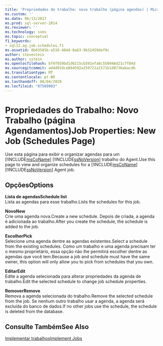 ```yaml
---
title: 'Propriedades do trabalho: novo trabalho (página agendas) | Microsoft Docs'
ms.custom: ''
ms.date: 06/13/2017
ms.prod: sql-server-2014
ms.reviewer: ''
ms.technology: ssms
ms.topic: conceptual
f1_keywords:
- sql12.ag.job.schedules.f1
ms.assetid: 0b03585b-a510-484d-8a63-9b32459def9c
author: stevestein
ms.author: sstein
ms.openlocfilehash: bf0f059bd1d6215cb591efa8c550946d21c7f84d
ms.sourcegitcommit: ad4d92dce894592a259721a1571b1d8736abacdb
ms.translationtype: MT
ms.contentlocale: pt-BR
ms.lasthandoff: 08/04/2020
ms.locfileid: "87569803"
---
```

# <a name="job-properties-new-job-schedules-page"></a><span data-ttu-id="da089-102">Propriedades do Trabalho: Novo Trabalho (página Agendamentos)</span><span class="sxs-lookup"><span data-stu-id="da089-102">Job Properties: New Job (Schedules Page)</span></span>
  <span data-ttu-id="da089-103">Use esta página para exibir e organizar agendas para um [!INCLUDE[msCoName](../../includes/msconame-md.md)] [!INCLUDE[ssNoVersion](../../includes/ssnoversion-md.md)] trabalho do Agent.</span><span class="sxs-lookup"><span data-stu-id="da089-103">Use this page to view and organize schedules for a [!INCLUDE[msCoName](../../includes/msconame-md.md)] [!INCLUDE[ssNoVersion](../../includes/ssnoversion-md.md)] Agent job.</span></span>  
  
## <a name="options"></a><span data-ttu-id="da089-104">Opções</span><span class="sxs-lookup"><span data-stu-id="da089-104">Options</span></span>  
 <span data-ttu-id="da089-105">**Lista de agendas**</span><span class="sxs-lookup"><span data-stu-id="da089-105">**Schedule list**</span></span>  
 <span data-ttu-id="da089-106">Lista as agendas para esse trabalho.</span><span class="sxs-lookup"><span data-stu-id="da089-106">Lists the schedules for this job.</span></span>  
  
 <span data-ttu-id="da089-107">**Novo**</span><span class="sxs-lookup"><span data-stu-id="da089-107">**New**</span></span>  
 <span data-ttu-id="da089-108">Crie uma agenda nova.</span><span class="sxs-lookup"><span data-stu-id="da089-108">Create a new schedule.</span></span> <span data-ttu-id="da089-109">Depois de criada, a agenda é adicionada ao trabalho.</span><span class="sxs-lookup"><span data-stu-id="da089-109">After you create the schedule, the schedule is added to the job.</span></span>  
  
 <span data-ttu-id="da089-110">**Escolher**</span><span class="sxs-lookup"><span data-stu-id="da089-110">**Pick**</span></span>  
 <span data-ttu-id="da089-111">Selecione uma agenda dentre as agendas existentes.</span><span class="sxs-lookup"><span data-stu-id="da089-111">Select a schedule from the existing schedules.</span></span> <span data-ttu-id="da089-112">Como um trabalho e uma agenda precisam ter o mesmo proprietário, essa opção não lhe permitirá escolher dentre as agendas que você tem.</span><span class="sxs-lookup"><span data-stu-id="da089-112">Because a job and schedule must have the same owner, this option will only allow you to pick from schedules that you own.</span></span>  
  
 <span data-ttu-id="da089-113">**Editar**</span><span class="sxs-lookup"><span data-stu-id="da089-113">**Edit**</span></span>  
 <span data-ttu-id="da089-114">Edite a agenda selecionada para alterar propriedades da agenda de trabalho.</span><span class="sxs-lookup"><span data-stu-id="da089-114">Edit the selected schedule to change job schedule properties.</span></span>  
  
 <span data-ttu-id="da089-115">**Remover**</span><span class="sxs-lookup"><span data-stu-id="da089-115">**Remove**</span></span>  
 <span data-ttu-id="da089-116">Remova a agenda selecionada do trabalho.</span><span class="sxs-lookup"><span data-stu-id="da089-116">Remove the selected schedule from the job.</span></span> <span data-ttu-id="da089-117">Se nenhum outro trabalho usar a agenda, a agenda será excluída do banco de dados.</span><span class="sxs-lookup"><span data-stu-id="da089-117">If no other jobs use the schedule, the schedule is deleted from the database.</span></span>  
  
## <a name="see-also"></a><span data-ttu-id="da089-118">Consulte Também</span><span class="sxs-lookup"><span data-stu-id="da089-118">See Also</span></span>  
 [<span data-ttu-id="da089-119">Implementar trabalhos</span><span class="sxs-lookup"><span data-stu-id="da089-119">Implement Jobs</span></span>](implement-jobs.md)  
  
  
